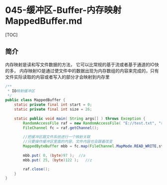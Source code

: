 # 045-缓冲区-Buffer-内存映射MappedBuffer.md

[TOC]

## 简介

内存映射是读和写文件数据的方法， 它可以比常规的基于流或者基于通道的IO快的多， 内存映射IO是通过使文件中的数据出现为内存数组的内容来完成的，只有文件实际读取的内容或者写入的部分才会映射到内存里

```java
/**
 * IO映射缓冲区
 */
public class MappedBuffer {  
    static private final int start = 0;
    static private final int size = 26;
      
    static public void main( String args[] ) throws Exception {  
        RandomAccessFile raf = new RandomAccessFile( "E://test.txt", "rw" );
        FileChannel fc = raf.getChannel();
        
        //把缓冲区跟文件系统进行一个映射关联
        //只要操作缓冲区里面的内容，文件内容也会跟着改变
        MappedByteBuffer mbb = fc.map(FileChannel.MapMode.READ_WRITE,start, size );
          
        mbb.put( 0, (byte)97 );  //a
        mbb.put( 25, (byte)122 );   //z

        raf.close();  
    }  
}
```